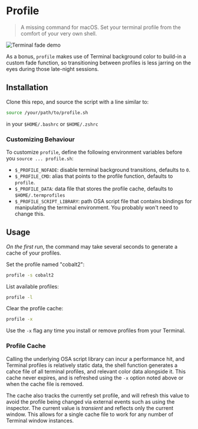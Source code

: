 # Profile

> A missing command for macOS. Set your terminal profile from the comfort of your
very own shell.

![Terminal fade demo](https://github.com/aaronjsutton/profile/blob/master/media/demo.gif)

As a bonus, `profile` makes use of Terminal background color to build-in a custom fade function,
so transitioning between profiles is less jarring on the eyes during those late-night sessions.

## Installation
Clone this repo, and source the script with a line similar to:

```bash
source /your/path/to/profile.sh
```

in your `$HOME/.bashrc` or `$HOME/.zshrc`

### Customizing Behaviour

To customize `profile`, define the following environment variables before you
`source ... profile.sh`:

- `$_PROFILE_NOFADE`: disable terminal background transitions, defaults to `0`.
- `$_PROFILE_CMD`: alias that points to the profile function, defaults to `profile`.
- `$_PROFILE_DATA`: data file that stores the profile cache, defaults to `$HOME/.termprofiles`
- `$_PROFILE_SCRIPT_LIBRARY`: path OSA script file that contains bindings for manipulating 
the terminal environment. You probably won't need to change this.

## Usage

*On the first run*, the command may take several seconds to generate a cache of your profiles.

Set the profile named "cobalt2":
```bash
profile -s cobalt2
```

List available profiles:
```bash
profile -l
```

Clear the profile cache:
```bash
profile -x
```
Use the `-x` flag any time you install or remove profiles from your Terminal.

### Profile Cache

Calling the underlying OSA script library can incur a performance hit, 
and Terminal profiles is relatively static data, the shell function generates
a cahce file of all terminal profiles, and relevant color data alongside it. This cache never
expires, and is refreshed using the `-x` option noted above or when the cache file is removed.

The cache also tracks the currently set profile, and will refresh this value to avoid the profile
being changed via external events such as using the inspector. The current value is _transient_ and
reflects only the current window. This allows for a single cache file to work for any number 
of Terminal window instances.

